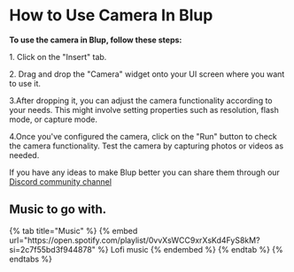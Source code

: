 # How to Use Camera In Blup

<!-- <figure><img src=".gitbook/assets/debug-console.gif" alt="Debug Print"><figcaption><p>Debug Print</p></figcaption></figure> -->

**To use the camera in Blup, follow these steps:**

1\. Click on the "Insert" tab.

2\. Drag and drop the "Camera" widget onto your UI screen where you want to use it.

3\.After dropping it, you can adjust the camera functionality according to your needs. This might involve setting properties such as resolution, flash mode, or capture mode.

4\.Once you've configured the camera, click on the "Run" button to check the camera functionality.
Test the camera by capturing photos or videos as needed.


If you have any ideas to make Blup better you can share them through our [Discord community channel ](https://discord.com/channels/940632966093234176/965313562425823303)

## Music to go with.
 
<div class="container">
  {% tab title="Music" %}
  {% embed url="https://open.spotify.com/playlist/0vvXsWCC9xrXsKd4FyS8kM?si=2c7f55bd3f944878" %}
  Lofi music
  {% endembed %}
  {% endtab %}
  {% endtabs %}
</div>